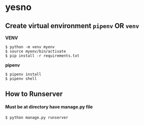 # yesno
## Create virtual environment `pipenv` OR `venv`

**VENV**

`$ python -m venv myenv`</br>
`$ source myenv/bin/activate`</br>
`$ pip install -r requirements.txt`</br>

**pipenv**

`$ pipenv install`</br>
`$ pipenv shell`

## How to Runserver
#### Must be at directory have manage.py file
`$ python manage.py runserver`
